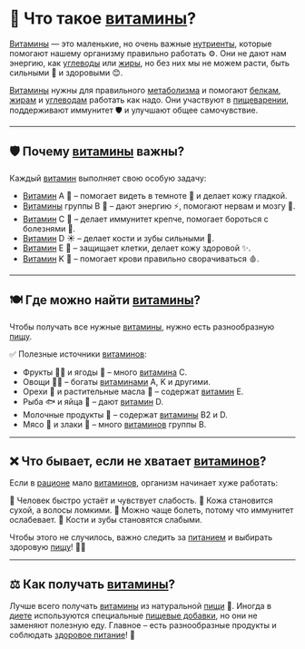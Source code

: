 # 🌈 Что такое [витамины](vitamins.md)?

[Витамины](vitamins.md) — это маленькие, но очень важные [нутриенты](nutrient.md), которые помогают нашему организму правильно работать ⚙️. Они не дают нам энергию, как [углеводы](carbohydrates.md) или [жиры](fats.md), но без них мы не можем расти, быть сильными 💪 и здоровыми 😊.

[Витамины](vitamins.md) нужны для правильного [метаболизма](metabolism.md) и помогают [белкам](protein.md), [жирам](fats.md) и [углеводам](carbohydrates.md) работать как надо. Они участвуют в [пищеварении](digestion.md), поддерживают иммунитет 🛡 и улучшают общее самочувствие.

---

## 🛡 Почему [витамины](vitamins.md) важны?

Каждый [витамин](vitamins.md) выполняет свою особую задачу:

- [Витамин](vitamins.md) A 🥕 – помогает видеть в темноте 🌙 и делает кожу гладкой.
- [Витамины](vitamins.md) группы B 🌾 – дают энергию ⚡, помогают нервам и мозгу 🧠.
- [Витамин](vitamins.md) C 🍊 – делает иммунитет крепче, помогает бороться с болезнями 🤧.
- [Витамин](vitamins.md) D ☀️ – делает кости и зубы сильными 🦷.
- [Витамин](vitamins.md) E 🥑 – защищает клетки, делает кожу здоровой ✨.
- [Витамин](vitamins.md) K 🥬 – помогает крови правильно сворачиваться 🩸.

---

## 🍽 Где можно найти [витамины](vitamins.md)?

Чтобы получать все нужные [витамины](vitamins.md), нужно есть разнообразную [пищу](food2.md).

✅ Полезные источники [витаминов](vitamins.md):
- Фрукты 🍎🍌 и ягоды 🍓 – много [витамина](vitamins.md) C.
- Овощи 🥕🥦 – богаты [витаминами](vitamins.md) A, K и другими.
- Орехи 🥜 и растительные масла 🌻 – содержат [витамин](vitamins.md) E.
- Рыба 🐟 и яйца 🥚 – дают [витамин](vitamins.md) D.
- Молочные продукты 🥛 – содержат [витамины](vitamins.md) B2 и D.
- Мясо 🍗 и злаки 🌾 – много [витаминов](vitamins.md) группы B.

---

## ❌ Что бывает, если не хватает [витаминов](vitamins.md)?

Если в [рационе](ration.md) мало [витаминов](vitamins.md), организм начинает хуже работать:

🚫 Человек быстро устаёт и чувствует слабость.
🚫 Кожа становится сухой, а волосы ломкими.
🚫 Можно чаще болеть, потому что иммунитет ослабевает.
🚫 Кости и зубы становятся слабыми.

Чтобы этого не случилось, важно следить за [питанием](nutrition.md) и выбирать здоровую [пищу](food2.md)! 🥗✅

---

## ⚖️ Как получать [витамины](vitamins.md)?

Лучше всего получать [витамины](vitamins.md) из натуральной [пищи](food2.md) 🍏. Иногда в [диете](diet.md) используются специальные [пищевые добавки](food_additives.md), но они не заменяют полезную еду. Главное – есть разнообразные продукты и соблюдать [здоровое питание](healthy_eating.md)! 💚
